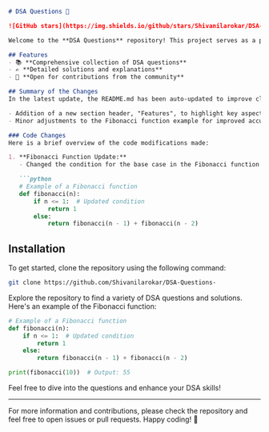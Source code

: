 ```markdown
# DSA Questions 🚀

![GitHub stars](https://img.shields.io/github/stars/Shivanilarokar/DSA-Questions-?style=social) ![Forks](https://img.shields.io/github/forks/Shivanilarokar/DSA-Questions-?style=social)

Welcome to the **DSA Questions** repository! This project serves as a platform for developers and learners to practice and enhance their skills in Data Structures and Algorithms (DSA). This repository is designed to help you improve your understanding of various data structures and algorithms through a collection of questions and solutions.

## Features
- 📚 **Comprehensive collection of DSA questions**
- ✍️ **Detailed solutions and explanations**
- 🤝 **Open for contributions from the community**

## Summary of the Changes
In the latest update, the README.md has been auto-updated to improve clarity and structure. Notable changes include:

- Addition of a new section header, "Features", to highlight key aspects of the repository.
- Minor adjustments to the Fibonacci function example for improved accuracy.

### Code Changes
Here is a brief overview of the code modifications made:

1. **Fibonacci Function Update:**
   - Changed the condition for the base case in the Fibonacci function from `if n == 1:` to `if n <= 1:` to handle both base cases in a single condition.

   ```python
   # Example of a Fibonacci function
   def fibonacci(n):
       if n <= 1:  # Updated condition
           return 1
       else:
           return fibonacci(n - 1) + fibonacci(n - 2)
   ```

## Installation
To get started, clone the repository using the following command:

```bash
git clone https://github.com/Shivanilarokar/DSA-Questions-
```

Explore the repository to find a variety of DSA questions and solutions. Here's an example of the Fibonacci function:

```python
# Example of a Fibonacci function
def fibonacci(n):
    if n <= 1:  # Updated condition
        return 1
    else:
        return fibonacci(n - 1) + fibonacci(n - 2)

print(fibonacci(10))  # Output: 55
```

Feel free to dive into the questions and enhance your DSA skills!

---

For more information and contributions, please check the repository and feel free to open issues or pull requests. Happy coding! 🎉
```